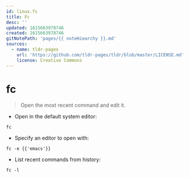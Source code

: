 ```yaml
---
id: linux.fc
title: Fc
desc: ''
updated: 1615663978746
created: 1615663978746
gitNotePath: 'pages/{{ noteHiearchy }}.md'
sources:
  - name: tldr-pages
    url: 'https://github.com/tldr-pages/tldr/blob/master/LICENSE.md'
    license: Creative Commons
---
```

# fc

> Open the most recent command and edit it.

- Open in the default system editor:

`fc`

- Specify an editor to open with:

`fc -e {{'emacs'}}`

- List recent commands from history:

`fc -l`

